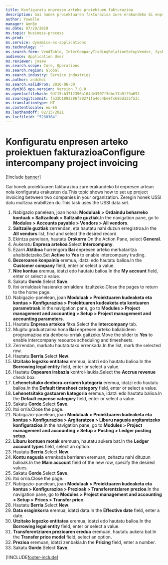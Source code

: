 ```yaml
---
title: Konfiguratu enpresen arteko proiektuen fakturazioa
description: Gai honek proiektuaren fakturazioa zure erakundeko bi enpresen artean nola konfiguratu erakusten du.
author: Yowelle
manager: AnnBe
ms.date: 07/29/2019
ms.topic: business-process
ms.prod: ''
ms.service: dynamics-ax-applications
ms.technology: ''
ms.search.form: VendTable, InterCompanyTradingRelationSetupVendor, SysDataAreaSelectLookup, ProjParameters, ProjPosting, ProjTransferPrice
audience: Application User
ms.reviewer: josaw
ms.search.scope: Core, Operations
ms.search.region: Global
ms.search.industry: Service industries
ms.author: andchoi
ms.search.validFrom: 2016-06-30
ms.dyn365.ops.version: Version 7.0.0
ms.openlocfilehash: 9df15cb3712356a164de3507f5dbc17a9ff9a652
ms.sourcegitcommit: fa32b1893286f20271fa4ec4be8fc68bd135f53c
ms.translationtype: HT
ms.contentlocale: eu-ES
ms.lasthandoff: 02/15/2021
ms.locfileid: "5288364"
---
```

# <a name="configure-intercompany-project-invoicing"></a><span data-ttu-id="e44fd-103">Konfiguratu enpresen arteko proiektuen fakturazioa</span><span class="sxs-lookup"><span data-stu-id="e44fd-103">Configure intercompany project invoicing</span></span>

[!include [banner](../../includes/banner.md)]

<span data-ttu-id="e44fd-104">Gai honek proiektuaren fakturazioa zure erakundeko bi enpresen artean nola konfiguratu erakusten du.</span><span class="sxs-lookup"><span data-stu-id="e44fd-104">This topic shows how to set up project invoicing between two companies in your organization.</span></span> <span data-ttu-id="e44fd-105">Zeregin honek USSI datu multzoa erabiltzen du.</span><span class="sxs-lookup"><span data-stu-id="e44fd-105">This task uses the USSI data set.</span></span>

1. <span data-ttu-id="e44fd-106">Nabigazio panelean, joan hona: **Moduluak > Ordaindu beharreko kontuak > Saltzaileak > Saltzaile guztiak**.</span><span class="sxs-lookup"><span data-stu-id="e44fd-106">In the navigation pane, go to **Modules > Accounts payable > Vendors > All vendors**.</span></span>
2. <span data-ttu-id="e44fd-107">**Saltzaile guztiak** zerrendan, eta hautatu nahi duzun erregistroa.</span><span class="sxs-lookup"><span data-stu-id="e44fd-107">In the **All vendors** list, find and select the desired record.</span></span>
3. <span data-ttu-id="e44fd-108">Ekintza panelean, hautatu **Orokorra**.</span><span class="sxs-lookup"><span data-stu-id="e44fd-108">On the Action Pane, select **General**.</span></span>
4. <span data-ttu-id="e44fd-109">Aukeratu **Enpresa artekoa**.</span><span class="sxs-lookup"><span data-stu-id="e44fd-109">Select **Intercompany**.</span></span>
5. <span data-ttu-id="e44fd-110">Ezarri **Aktiboa** hurrengora **Bai** enpresen arteko merkataritza ahalbidetzeko.</span><span class="sxs-lookup"><span data-stu-id="e44fd-110">Set **Active** to **Yes** to enable intercompany trading.</span></span>
6. <span data-ttu-id="e44fd-111">**Bezeroaren konpainia** eremua, idatzi edo hautatu balioa.</span><span class="sxs-lookup"><span data-stu-id="e44fd-111">In the **Customer company** field, enter or select a value.</span></span>
7. <span data-ttu-id="e44fd-112">**Nire kontua** eremua, idatzi edo hautatu balioa.</span><span class="sxs-lookup"><span data-stu-id="e44fd-112">In the **My account** field, enter or select a value.</span></span>
8. <span data-ttu-id="e44fd-113">Sakatu **Gorde**.</span><span class="sxs-lookup"><span data-stu-id="e44fd-113">Select **Save**.</span></span>
9. <span data-ttu-id="e44fd-114">Itxi orrialdeak hasierako orrialdera itzultzeko.</span><span class="sxs-lookup"><span data-stu-id="e44fd-114">Close the pages to return to the home page.</span></span>
10. <span data-ttu-id="e44fd-115">Nabigazio-panelean, joan **Moduluak > Proiektuaren kudeaketa eta kontua > Konfigurazioa > Proiektuaren kudeaketa eta kontuaren parametroak**.</span><span class="sxs-lookup"><span data-stu-id="e44fd-115">In the navigation pane, go to **Modules > Project management and accounting > Setup > Project management and accounting parameters**.</span></span>
11. <span data-ttu-id="e44fd-116">Hautatu **Enpresa artekoa** fitxa.</span><span class="sxs-lookup"><span data-stu-id="e44fd-116">Select the **Intercompany** tab.</span></span>
12. <span data-ttu-id="e44fd-117">Mugitu graduatzailea hona **Bai** enpresen arteko baliabideen programazioa eta denbora-orriak gaitzeko.</span><span class="sxs-lookup"><span data-stu-id="e44fd-117">Move the slider to **Yes** to enable intercompany resource scheduling and timesheets.</span></span>
13. <span data-ttu-id="e44fd-118">Zerrendan, markatu hautatutako errenkada.</span><span class="sxs-lookup"><span data-stu-id="e44fd-118">In the list, mark the selected row.</span></span>
14. <span data-ttu-id="e44fd-119">Hautatu **Berria**.</span><span class="sxs-lookup"><span data-stu-id="e44fd-119">Select **New**.</span></span>
15. <span data-ttu-id="e44fd-120">**Utzitako legezko entitatea** eremua, idatzi edo hautatu balioa.</span><span class="sxs-lookup"><span data-stu-id="e44fd-120">In the **Borrowing legal entity** field, enter or select a value.</span></span>
16. <span data-ttu-id="e44fd-121">Hautatu **Ospearen irabazia** kontrol-laukia.</span><span class="sxs-lookup"><span data-stu-id="e44fd-121">Select the **Accrue revenue** check box.</span></span>
17. <span data-ttu-id="e44fd-122">**Lehenetsitako denbora-orriaren kategoria** eremua, idatzi edo hautatu balioa.</span><span class="sxs-lookup"><span data-stu-id="e44fd-122">In the **Default timesheet category** field, enter or select a value.</span></span>
18. <span data-ttu-id="e44fd-123">**Lehenetsitako gastuaren kategoria** eremua, idatzi edo hautatu balioa.</span><span class="sxs-lookup"><span data-stu-id="e44fd-123">In the **Default expense category** field, enter or select a value.</span></span>
19. <span data-ttu-id="e44fd-124">Sakatu **Gorde**.</span><span class="sxs-lookup"><span data-stu-id="e44fd-124">Select **Save**.</span></span>
20. <span data-ttu-id="e44fd-125">Itxi orria.</span><span class="sxs-lookup"><span data-stu-id="e44fd-125">Close the page.</span></span>
21. <span data-ttu-id="e44fd-126">Nabigazio-panelean, joan **Moduluak > Proiektuaren kudeaketa eta kontua > Konfigurazioa > Argitaratzea > Liburu nagusia argitaratzeko konfigurazioa**.</span><span class="sxs-lookup"><span data-stu-id="e44fd-126">In the navigation pane, go to **Modules > Project management and accounting > Setup > Posting > Ledger posting setup**.</span></span>
22. <span data-ttu-id="e44fd-127">**Liburu kontuen motak** eremuan, hautatu aukera bat.</span><span class="sxs-lookup"><span data-stu-id="e44fd-127">In the **Ledger account types** field, select an option.</span></span>
23. <span data-ttu-id="e44fd-128">Hautatu **Berria**.</span><span class="sxs-lookup"><span data-stu-id="e44fd-128">Select **New**.</span></span>
24. <span data-ttu-id="e44fd-129">**Kontu nagusia** errenkada berriaren eremuan, zehaztu nahi dituzun balioak.</span><span class="sxs-lookup"><span data-stu-id="e44fd-129">In the **Main account** field of the new row, specify the desired values.</span></span>
25. <span data-ttu-id="e44fd-130">Sakatu **Gorde**.</span><span class="sxs-lookup"><span data-stu-id="e44fd-130">Select **Save**.</span></span>
26. <span data-ttu-id="e44fd-131">Itxi orria.</span><span class="sxs-lookup"><span data-stu-id="e44fd-131">Close the page.</span></span>
27. <span data-ttu-id="e44fd-132">Nabigazio-panelean, joan **Moduluak > Proiektuaren kudeaketa eta kontua > Konfigurazioa > Prezioak > Transferentziaren prezioa**.</span><span class="sxs-lookup"><span data-stu-id="e44fd-132">In the navigation pane, go to **Modules > Project management and accounting > Setup > Prices > Transfer price**.</span></span>
28. <span data-ttu-id="e44fd-133">Hautatu **Berria**.</span><span class="sxs-lookup"><span data-stu-id="e44fd-133">Select **New**.</span></span>
29. <span data-ttu-id="e44fd-134">**Data eraginkorra** eremua, idatzi data.</span><span class="sxs-lookup"><span data-stu-id="e44fd-134">In the **Effective date** field, enter a date.</span></span>
30. <span data-ttu-id="e44fd-135">**Utzitako legezko entitatea** eremua, idatzi edo hautatu balioa.</span><span class="sxs-lookup"><span data-stu-id="e44fd-135">In the **Borrowing legal entity** field, enter or select a value.</span></span>
31. <span data-ttu-id="e44fd-136">**Transferentziaren prezioaren eredua** eremuan, hautatu aukera bat.</span><span class="sxs-lookup"><span data-stu-id="e44fd-136">In the **Transfer price model** field, select an option.</span></span>
32. <span data-ttu-id="e44fd-137">**Prezioa** eremuan, idatzi zenbakia.</span><span class="sxs-lookup"><span data-stu-id="e44fd-137">In the **Pricing** field, enter a number.</span></span>
33. <span data-ttu-id="e44fd-138">Sakatu **Gorde**.</span><span class="sxs-lookup"><span data-stu-id="e44fd-138">Select **Save**.</span></span>



[!INCLUDE[footer-include](../../includes/footer-banner.md)]
